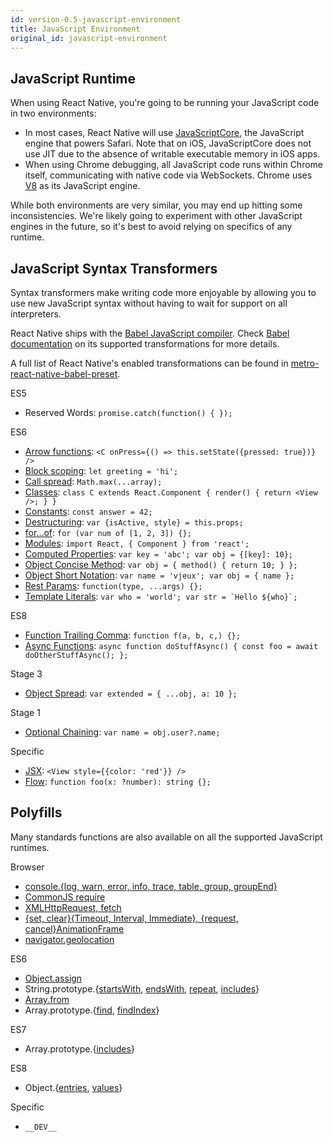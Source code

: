 ```yaml
---
id: version-0.5-javascript-environment
title: JavaScript Environment
original_id: javascript-environment
---
```


## JavaScript Runtime

When using React Native, you're going to be running your JavaScript code in two environments:

* In most cases, React Native will use [JavaScriptCore](http://trac.webkit.org/wiki/JavaScriptCore), the JavaScript engine that powers Safari. Note that on iOS, JavaScriptCore does not use JIT due to the absence of writable executable memory in iOS apps.
* When using Chrome debugging, all JavaScript code runs within Chrome itself, communicating with native code via WebSockets. Chrome uses [V8](https://code.google.com/p/v8/) as its JavaScript engine.

While both environments are very similar, you may end up hitting some inconsistencies. We're likely going to experiment with other JavaScript engines in the future, so it's best to avoid relying on specifics of any runtime.

## JavaScript Syntax Transformers

Syntax transformers make writing code more enjoyable by allowing you to use new JavaScript syntax without having to wait for support on all interpreters.

React Native ships with the [Babel JavaScript compiler](https://babeljs.io). Check [Babel documentation](https://babeljs.io/docs/plugins/#transform-plugins) on its supported transformations for more details.

A full list of React Native's enabled transformations can be found in [metro-react-native-babel-preset](https://github.com/facebook/metro/tree/master/packages/metro-react-native-babel-preset).

ES5

* Reserved Words: `promise.catch(function() { });`

ES6

* [Arrow functions](http://babeljs.io/docs/learn-es2015/#arrows): `<C onPress={() => this.setState({pressed: true})} />`
* [Block scoping](https://babeljs.io/docs/learn-es2015/#let-const): `let greeting = 'hi';`
* [Call spread](http://babeljs.io/docs/learn-es2015/#default-rest-spread): `Math.max(...array);`
* [Classes](http://babeljs.io/docs/learn-es2015/#classes): `class C extends React.Component { render() { return <View />; } }`
* [Constants](https://babeljs.io/docs/learn-es2015/#let-const): `const answer = 42;`
* [Destructuring](http://babeljs.io/docs/learn-es2015/#destructuring): `var {isActive, style} = this.props;`
* [for...of](https://developer.mozilla.org/en-US/docs/Web/JavaScript/Reference/Statements/for...of): `for (var num of [1, 2, 3]) {};`
* [Modules](http://babeljs.io/docs/learn-es2015/#modules): `import React, { Component } from 'react';`
* [Computed Properties](http://babeljs.io/docs/learn-es2015/#enhanced-object-literals): `var key = 'abc'; var obj = {[key]: 10};`
* [Object Concise Method](http://babeljs.io/docs/learn-es2015/#enhanced-object-literals): `var obj = { method() { return 10; } };`
* [Object Short Notation](http://babeljs.io/docs/learn-es2015/#enhanced-object-literals): `var name = 'vjeux'; var obj = { name };`
* [Rest Params](https://github.com/sebmarkbage/ecmascript-rest-spread): `function(type, ...args) {};`
* [Template Literals](http://babeljs.io/docs/learn-es2015/#template-strings): `` var who = 'world'; var str = `Hello ${who}`; ``

ES8

* [Function Trailing Comma](https://github.com/jeffmo/es-trailing-function-commas): `function f(a, b, c,) {};`
* [Async Functions](https://github.com/tc39/ecmascript-asyncawait): `async function doStuffAsync() { const foo = await doOtherStuffAsync(); };`

Stage 3

* [Object Spread](https://github.com/sebmarkbage/ecmascript-rest-spread): `var extended = { ...obj, a: 10 };`

Stage 1

* [Optional Chaining](https://github.com/tc39/proposal-optional-chaining): `var name = obj.user?.name;`

Specific

* [JSX](https://reactjs.org/docs/jsx-in-depth.html): `<View style={{color: 'red'}} />`
* [Flow](http://flowtype.org/): `function foo(x: ?number): string {};`

## Polyfills

Many standards functions are also available on all the supported JavaScript runtimes.

Browser

* [console.{log, warn, error, info, trace, table, group, groupEnd}](https://developer.chrome.com/devtools/docs/console-api)
* [CommonJS require](https://nodejs.org/docs/latest/api/modules.html)
* [XMLHttpRequest, fetch](network.md#content)
* [{set, clear}{Timeout, Interval, Immediate}, {request, cancel}AnimationFrame](timers.md#content)
* [navigator.geolocation](geolocation.md#content)

ES6

* [Object.assign](https://developer.mozilla.org/en-US/docs/Web/JavaScript/Reference/Global_Objects/Object/assign)
* String.prototype.{[startsWith](https://developer.mozilla.org/en-US/docs/Web/JavaScript/Reference/Global_Objects/String/startsWith), [endsWith](https://developer.mozilla.org/en-US/docs/Web/JavaScript/Reference/Global_Objects/String/endsWith), [repeat](https://developer.mozilla.org/en-US/docs/Web/JavaScript/Reference/Global_Objects/String/repeat), [includes](https://developer.mozilla.org/en-US/docs/Web/JavaScript/Reference/Global_Objects/String/includes)}
* [Array.from](https://developer.mozilla.org/en-US/docs/Web/JavaScript/Reference/Global_Objects/Array/from)
* Array.prototype.{[find](https://developer.mozilla.org/en-US/docs/Web/JavaScript/Reference/Global_Objects/Array/find), [findIndex](https://developer.mozilla.org/en-US/docs/Web/JavaScript/Reference/Global_Objects/Array/findIndex)}

ES7

* Array.prototype.{[includes](https://developer.mozilla.org/en-US/docs/Web/JavaScript/Reference/Global_Objects/Array/includes)}

ES8

* Object.{[entries](https://developer.mozilla.org/en-US/docs/Web/JavaScript/Reference/Global_Objects/Object/entries), [values](https://developer.mozilla.org/en-US/docs/Web/JavaScript/Reference/Global_Objects/Object/values)}

Specific

* `__DEV__`
